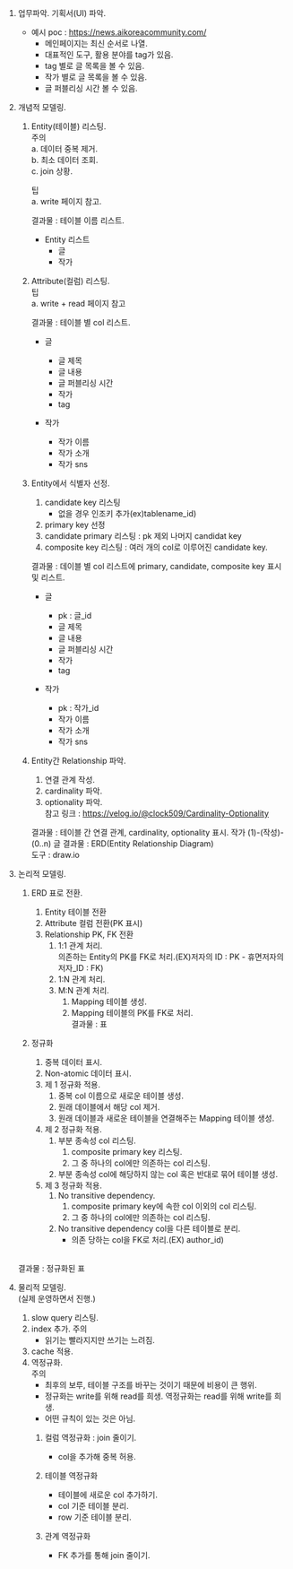 1. 업무파악.
    기획서(UI) 파악.<br>
    
    - 예시 poc : https://news.aikoreacommunity.com/
         - 메인페이지는 최신 순서로 나열.
         - 대표적인 도구, 활용 분야를 tag가 있음.
         - tag 별로 글 목록을 볼 수 있음.
         - 작가 별로 글 목록을 볼 수 있음.
         - 글 퍼블리싱 시간 볼 수 있음.

2. 개념적 모델링.
    1. Entity(테이블) 리스팅.<br>
        주의<br>
        a. 데이터 중복 제거.<br>
        b. 최소 데이터 조회.<br>
        c. join 상황.<br>

        팁<br>
        a. write 페이지 참고.<br>
        
        결과물 : 테이블 이름 리스트.<br>
        - Entity 리스트
            - 글
            - 작가

    2. Attribute(컬럼) 리스팅.<br>
        팁<br>
        a. write + read 페이지 참고<br>

        결과물 : 테이블 별 col 리스트.<br>
        - 글
            - 글 제목
            - 글 내용
            - 글 퍼블리싱 시간
            - 작가
            - tag

        - 작가
            - 작가 이름
            - 작가 소개
            - 작가 sns

    3. Entity에서 식별자 선정.
        1. candidate key 리스팅 
            - 없을 경우 인조키 추가(ex)tablename_id)
        2. primary key 선정
        3. candidate primary 리스팅 : pk 제외 나머지 candidat key
        4. composite key 리스팅 : 여러 개의 col로 이루어진 candidate key.<br>

        결과물 : 데이블 별 col 리스트에 primary, candidate, composite key 표시 및 리스트.
        - 글
            - pk : 글_id
            - 글 제목
            - 글 내용
            - 글 퍼블리싱 시간
            - 작가
            - tag

        - 작가
            - pk : 작가_id
            - 작가 이름
            - 작가 소개
            - 작가 sns

    4. Entity간 Relationship 파악.
        1. 연결 관계 작성.
        2. cardinality 파악.
        3. optionality 파악.<br>
        참고 링크 : https://velog.io/@clock509/Cardinality-Optionality<br>

        결과물 : 테이블 간 연결 관계, cardinality, optionality 표시.
        작가 (1)-(작성)-(0..n) 글
    결과물 : ERD(Entity Relationship Diagram)<br>
    도구 : draw.io<br>

3. 논리적 모델링.
    1. ERD 표로 전환.  
        1. Entity 테이블 전환
        2. Attribute 컬럼 전환(PK 표시)
        3. Relationship PK, FK 전환
            1. 1:1 관계 처리.<br>
                의존하는 Entity의 PK를 FK로 처리.(EX)저자의 ID : PK - 휴면저자의 저자_ID : FK)
            2. 1:N 관계 처리.
            3. M:N 관계 처리.
                1. Mapping 테이블 생성.
                2. Mapping 테이블의 PK를 FK로 처리. <br>
        결과물 : 표

    2. 정규화
        1. 중복 데이터 표시.
        2. Non-atomic 데이터 표시.
        3. 제 1 정규화 적용.
            1. 중복 col 이름으로 새로운 테이블 생성.
            2. 원래 데이블에서 해당 col 제거.
            3. 원래 데이블과 새로운 테이블을 연결해주는 Mapping 테이블 생성.
        4. 제 2 정규화 적용.
            1. 부분 종속성 col 리스팅.
                1. composite primary key 리스팅.
                2. 그 중 하나의 col에만 의존하는 col 리스팅.
            2. 부분 종속성 col에 해당하지 않는 col 혹은 반대로 묶어 테이블 생성.
        5. 제 3 정규화 적용.
            1. No transitive dependency.
                1. composite primary key에 속한 col 이외의 col 리스팅.
                2. 그 중 하나의 col에만 의존하는 col 리스팅.
            2. No transitive dependency col을 다른 테이블로 분리.
                - 의존 당하는 col을 FK로 처리.(EX) author_id)<br><br>
    
    결과물 : 정규화된 표

4. 물리적 모델링.<br>
    (실제 운영하면서 진행.)
    1. slow query 리스팅.
    2. index 추가.
        주의
        - 읽기는 빨라지지만 쓰기는 느려짐.
    3. cache 적용.
    4. 역정규화.<br>
        주의
        - 최후의 보루, 테이블 구조를 바꾸는 것이기 때문에 비용이 큰 행위.
        - 정규화는 write를 위해 read를 희생. 역정규화는 read를 위해 write를 희생.
        - 어떤 규칙이 있는 것은 아님.
       1. 컬럼 역정규화 : join 줄이기.
            - col을 추가해 중복 허용.

       2. 테이블 역정규화
            - 테이블에 새로운 col 추가하기.
            - col 기준 테이블 분리.
            - row 기준 테이블 분리. 
       3. 관계 역정규화
            - FK 추가를 통해 join 줄이기.